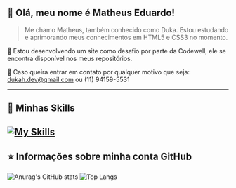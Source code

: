 ## 💜 Olá, meu nome é <strong>Matheus Eduardo!</strong>

> Me chamo Matheus, também conhecido como Duka. Estou estudando e aprimorando meus conhecimentos em HTML5 e CSS3 no momento.

🔭 Estou desenvolvendo um site como desafio por parte da Codewell, ele se encontra disponível nos meus repositórios.

💬 Caso queira entrar em contato por qualquer motivo que seja: dukah.dev@gmail.com ou (11) 94159-5531

----

## 🚀 Minhas Skills

[![My Skills](https://skills.thijs.gg/icons?i=,html,css,js)](https://skills.thijs.gg)
---

## ⭐ Informações sobre minha conta GitHub
![Anurag's GitHub stats](https://github-readme-stats.vercel.app/api?username=dukaah&show_icons=true&theme=tokyonight) ![Top Langs](https://github-readme-stats.vercel.app/api/top-langs/?username=dukaah&layout=compact&theme=radical)


